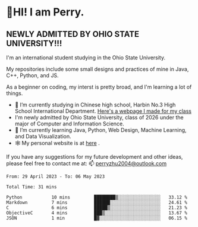 # 🌄HI! I am Perry. <br> #
## NEWLY ADMITTED BY OHIO STATE UNIVERSITY!!! ##  
I'm an international student studying in the Ohio State University. <br>

My repositories include some small designs and practices of mine in Java, C++, Python, and JS. <br>

As a beginner on coding, my interst is pretty broad, and I'm learning a lot of things. <br>
- 🔭 I’m currently studying in Chinese high school, Harbin No.3 High School International Department. [Here's a webpage I made for my class](https://perry2004.github.io/weirdos/)
- I'm newly admitted by Ohio State University, class of 2026 under the major of Computer and Information Science. 
- 🌱 I’m currently learning Java, Python, Web Design, Machine Learning, and Data Visualization. 
- 🕸️ My personal website is at <a href="https://zhu-yp.cn">here</a> .  

If you have any suggestions for my future development and other ideas, please feel free to contact me at: 📫 [perryzhu2004@outlook.com](mailto:perryzhu2004@outlook.com)

<!--START_SECTION:waka-->

```text
From: 29 April 2023 - To: 06 May 2023

Total Time: 31 mins

Python           10 mins         ████████▒░░░░░░░░░░░░░░░░   33.12 %
Markdown         7 mins          ██████░░░░░░░░░░░░░░░░░░░   24.61 %
C                6 mins          █████▒░░░░░░░░░░░░░░░░░░░   21.23 %
ObjectiveC       4 mins          ███▒░░░░░░░░░░░░░░░░░░░░░   13.67 %
JSON             1 min           █▓░░░░░░░░░░░░░░░░░░░░░░░   06.15 %
```

<!--END_SECTION:waka-->